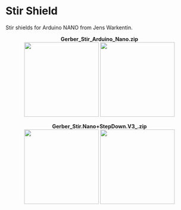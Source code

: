 # Stir Shield

Stir shields for Arduino NANO from Jens Warkentin.

<p align="center">
<B>Gerber_Stir_Arduino_Nano.zip<B><BR>
<img src="https://github.com/micworg/stir/blob/master/nanoshield/images/top.png" width=200>
<img src="https://github.com/micworg/stir/blob/master/nanoshield/images/bottom.png" width=200>
</p>

<p align="center">
<B>Gerber_Stir.Nano+StepDown.V3_.zip<B><BR>
<img src="https://github.com/micworg/stir/blob/master/nanoshield/images/topv3.png" width=200>
<img src="https://github.com/micworg/stir/blob/master/nanoshield/images/bottomv3.png" width=200>
</p>

